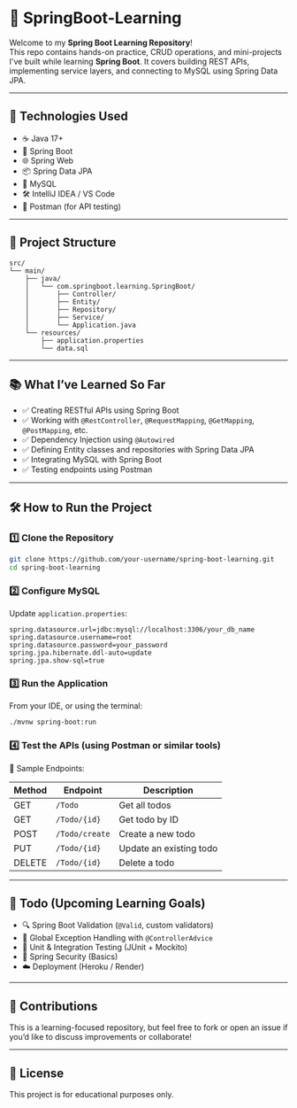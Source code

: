 # 🧠 SpringBoot-Learning

Welcome to my **Spring Boot Learning Repository**!  
This repo contains hands-on practice, CRUD operations, and mini-projects I've built while learning **Spring Boot**. It covers building REST APIs, implementing service layers, and connecting to MySQL using Spring Data JPA.

---

## 🚀 Technologies Used

- ☕ Java 17+
- 🌱 Spring Boot
- 🌐 Spring Web
- 📦 Spring Data JPA
- 🐬 MySQL
- 🛠️ IntelliJ IDEA / VS Code
- 📮 Postman (for API testing)

---

## 📁 Project Structure

```
src/
└── main/
    ├── java/
    │   └── com.springboot.learning.SpringBoot/
    │       ├── Controller/
    │       ├── Entity/
    │       ├── Repository/
    │       ├── Service/
    │       └── Application.java
    └── resources/
        ├── application.properties
        └── data.sql
```

---

## 📚 What I’ve Learned So Far

- ✅ Creating RESTful APIs using Spring Boot
- ✅ Working with `@RestController`, `@RequestMapping`, `@GetMapping`, `@PostMapping`, etc.
- ✅ Dependency Injection using `@Autowired`
- ✅ Defining Entity classes and repositories with Spring Data JPA
- ✅ Integrating MySQL with Spring Boot
- ✅ Testing endpoints using Postman

---

## 🛠️ How to Run the Project

### 1️⃣ Clone the Repository

```bash
git clone https://github.com/your-username/spring-boot-learning.git
cd spring-boot-learning
```

### 2️⃣ Configure MySQL

Update `application.properties`:

```properties
spring.datasource.url=jdbc:mysql://localhost:3306/your_db_name
spring.datasource.username=root
spring.datasource.password=your_password
spring.jpa.hibernate.ddl-auto=update
spring.jpa.show-sql=true
```

### 3️⃣ Run the Application

From your IDE, or using the terminal:

```bash
./mvnw spring-boot:run
```

### 4️⃣ Test the APIs (using Postman or similar tools)

📌 Sample Endpoints:

| Method | Endpoint            | Description               |
|--------|---------------------|---------------------------|
| GET    | `/Todo`             | Get all todos             |
| GET    | `/Todo/{id}`        | Get todo by ID            |
| POST   | `/Todo/create`      | Create a new todo         |
| PUT    | `/Todo/{id}`        | Update an existing todo   |
| DELETE | `/Todo/{id}`        | Delete a todo             |

---

## 🔭 Todo (Upcoming Learning Goals)

- 🔍 Spring Boot Validation (`@Valid`, custom validators)
- 🧼 Global Exception Handling with `@ControllerAdvice`
- 🧪 Unit & Integration Testing (JUnit + Mockito)
- 🔐 Spring Security (Basics)
- ☁️ Deployment (Heroku / Render)

---

## 🙌 Contributions

This is a learning-focused repository, but feel free to fork or open an issue if you’d like to discuss improvements or collaborate!

---

## 📌 License

This project is for educational purposes only.


